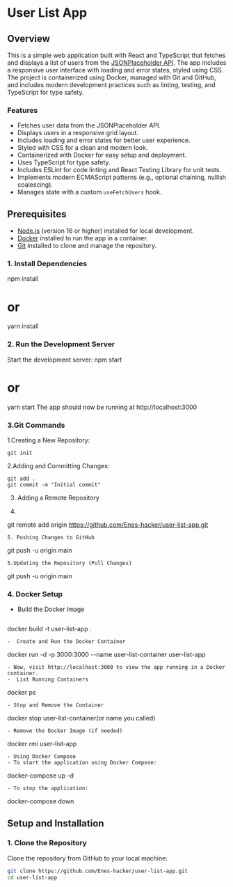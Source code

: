 # User List App

## Overview
This is a simple web application built with React and TypeScript that fetches and displays a list of users from the [JSONPlaceholder API](https://jsonplaceholder.typicode.com/users). The app includes a responsive user interface with loading and error states, styled using CSS. The project is containerized using Docker, managed with Git and GitHub, and includes modern development practices such as linting, testing, and TypeScript for type safety.

### Features
- Fetches user data from the JSONPlaceholder API.
- Displays users in a responsive grid layout.
- Includes loading and error states for better user experience.
- Styled with CSS for a clean and modern look.
- Containerized with Docker for easy setup and deployment.
- Uses TypeScript for type safety.
- Includes ESLint for code linting and React Testing Library for unit tests.
- Implements modern ECMAScript patterns (e.g., optional chaining, nullish coalescing).
- Manages state with a custom `useFetchUsers` hook.

## Prerequisites
- [Node.js](https://nodejs.org/) (version 16 or higher) installed for local development.
- [Docker](https://www.docker.com/products/docker-desktop/) installed to run the app in a container.
- [Git](https://git-scm.com/) installed to clone and manage the repository.

### 1. Install Dependencies
npm install
# or
yarn install

### 2. Run the Development Server
Start the development server:
npm start
# or
yarn start
The app should now be running at http://localhost:3000

### 3.Git Commands
1.Creating a New Repository:
```
git init
```
2.Adding and Committing Changes:
```
git add .
git commit -m "Initial commit"
```

3. Adding a Remote Repository
4. ```
git remote add origin https://github.com/Enes-hacker/user-list-app.git
```
5. Pushing Changes to GitHub
```
git push -u origin main
```
5.Updating the Repository (Pull Changes)
```
git push -u origin main

### 4. Docker Setup
- Build the Docker Image
  ```
docker build -t user-list-app .
```
-  Create and Run the Docker Container
```
docker run -d -p 3000:3000 --name user-list-container user-list-app
```
- Now, visit http://localhost:3000 to view the app running in a Docker container.
-  List Running Containers
```
docker ps
```
- Stop and Remove the Container
```
docker stop user-list-container(or name you called)
```
- Remove the Docker Image (if needed)
```
docker rmi user-list-app
```
- Using Docker Compose
- To start the application using Docker Compose:
```
docker-compose up -d
```
- To stop the application:
```
docker-compose down

## Setup and Installation
### 1. Clone the Repository
Clone the repository from GitHub to your local machine:
```bash
git clone https://github.com/Enes-hacker/user-list-app.git
cd user-list-app

